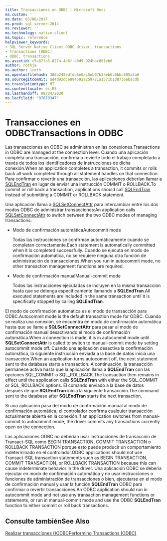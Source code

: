 ```yaml
---
title: Transacciones en ODBC | Microsoft Docs
ms.custom: ''
ms.date: 03/06/2017
ms.prod: sql-server-2014
ms.reviewer: ''
ms.technology: native-client
ms.topic: reference
helpviewer_keywords:
- SQL Server Native Client ODBC driver, transactions
- transactions [ODBC]
- ODBC, transactions
ms.assetid: c5a87fa5-827a-4e6f-a0d9-924bac881eb0
author: rothja
ms.author: jroth
ms.openlocfilehash: 386b248edfdb6e0ac5eb97b3aeb6c0bbc505a5a0
ms.sourcegitcommit: ad4d92dce894592a259721a1571b1d8736abacdb
ms.translationtype: MT
ms.contentlocale: es-ES
ms.lasthandoff: 08/04/2020
ms.locfileid: "87670347"
---
```

# <a name="transactions-in-odbc"></a><span data-ttu-id="6ce9d-102">Transacciones en ODBC</span><span class="sxs-lookup"><span data-stu-id="6ce9d-102">Transactions in ODBC</span></span>
  <span data-ttu-id="6ce9d-103">Las transacciones en ODBC se administran en las conexiones.</span><span class="sxs-lookup"><span data-stu-id="6ce9d-103">Transactions in ODBC are managed at the connection level.</span></span> <span data-ttu-id="6ce9d-104">Cuando una aplicación completa una transacción, confirma o revierte todo el trabajo completado a través de todos los identificadores de instrucciones de dicha conexión.</span><span class="sxs-lookup"><span data-stu-id="6ce9d-104">When an application completes a transaction, it commits or rolls back all work completed through all statement handles on that connection.</span></span> <span data-ttu-id="6ce9d-105">Para confirmar o revertir una transacción, las aplicaciones deberían llamar a [SQLEndTran](../../native-client-odbc-api/sqlendtran.md) en lugar de enviar una instrucción COMMIT o ROLLBACK.</span><span class="sxs-lookup"><span data-stu-id="6ce9d-105">To commit or roll back a transaction, applications should call [SQLEndTran](../../native-client-odbc-api/sqlendtran.md) instead of submitting a COMMIT or ROLLBACK statement.</span></span>  
  
 <span data-ttu-id="6ce9d-106">Una aplicación llama a [SQLSetConnectAttr](../../native-client-odbc-api/sqlsetconnectattr.md) para intercambiar entre los dos modos ODBC de administrar transacciones:</span><span class="sxs-lookup"><span data-stu-id="6ce9d-106">An application calls [SQLSetConnectAttr](../../native-client-odbc-api/sqlsetconnectattr.md) to switch between the two ODBC modes of managing transactions:</span></span>  
  
-   <span data-ttu-id="6ce9d-107">Modo de confirmación automática</span><span class="sxs-lookup"><span data-stu-id="6ce9d-107">Autocommit mode</span></span>  
  
     <span data-ttu-id="6ce9d-108">Todas las instrucciones se confirman automáticamente cuando se completan correctamente.</span><span class="sxs-lookup"><span data-stu-id="6ce9d-108">Each statement is automatically committed when it is completed successfully.</span></span> <span data-ttu-id="6ce9d-109">Cuando se ejecuta en modo de confirmación automática, no se requiere ninguna otra función de administración de transacciones.</span><span class="sxs-lookup"><span data-stu-id="6ce9d-109">When you run in autocommit mode, no other transaction management functions are required.</span></span>  
  
-   <span data-ttu-id="6ce9d-110">Modo de confirmación manual</span><span class="sxs-lookup"><span data-stu-id="6ce9d-110">Manual-commit mode</span></span>  
  
     <span data-ttu-id="6ce9d-111">Todos las instrucciones ejecutadas se incluyen en la misma transacción hasta que se detenga específicamente llamando a **SQLEndTran**.</span><span class="sxs-lookup"><span data-stu-id="6ce9d-111">All executed statements are included in the same transaction until it is specifically stopped by calling **SQLEndTran**.</span></span>  
  
 <span data-ttu-id="6ce9d-112">El modo de confirmación automática es el modo de transacción para ODBC.</span><span class="sxs-lookup"><span data-stu-id="6ce9d-112">Autocommit mode is the default transaction mode for ODBC.</span></span> <span data-ttu-id="6ce9d-113">Cuando se realiza una conexión, se encuentra en modo de confirmación automática hasta que se llame a **SQLSetConnectAttr** para pasar al modo de confirmación manual desactivando el modo de confirmación automática.</span><span class="sxs-lookup"><span data-stu-id="6ce9d-113">When a connection is made, it is in autocommit mode until **SQLSetConnectAttr** is called to switch to manual-commit mode by setting autocommit mode off.</span></span> <span data-ttu-id="6ce9d-114">Cuando una aplicación desactiva la confirmación automática, la siguiente instrucción enviada a la base de datos inicia una transacción.</span><span class="sxs-lookup"><span data-stu-id="6ce9d-114">When an application turns autocommit off, the next statement sent to the database starts a transaction.</span></span> <span data-ttu-id="6ce9d-115">A continuación, la transacción permanece activa hasta que la aplicación llama a **SQLEndTran** con las opciones SQL_COMMIT o SQL_ROLLBACK.</span><span class="sxs-lookup"><span data-stu-id="6ce9d-115">The transaction then remains in effect until the application calls **SQLEndTran** with either the SQL_COMMIT or SQL_ROLLBACK options.</span></span> <span data-ttu-id="6ce9d-116">El comando enviado a la base de datos después de que **SQLEndTran** inicia la siguiente transacción.</span><span class="sxs-lookup"><span data-stu-id="6ce9d-116">The command sent to the database after **SQLEndTran** starts the next transaction.</span></span>  
  
 <span data-ttu-id="6ce9d-117">Si una aplicación pasa del modo de confirmación manual al modo de confirmación automática, el controlador confirma cualquier transacción actualmente abierta en la conexión.</span><span class="sxs-lookup"><span data-stu-id="6ce9d-117">If an application switches from manual-commit to autocommit mode, the driver commits any transactions currently open on the connection.</span></span>  
  
 <span data-ttu-id="6ce9d-118">Las aplicaciones ODBC no deberían usar instrucciones de transacción de Transact-SQL como BEGIN TRANSACTION, COMMIT TRANSACTION o ROLLBACK TRANSACTION porque esto puede producir un comportamiento indeterminado en el controlador.</span><span class="sxs-lookup"><span data-stu-id="6ce9d-118">ODBC applications should not use Transact-SQL transaction statements such as BEGIN TRANSACTION, COMMIT TRANSACTION, or ROLLBACK TRANSACTION because this can cause indeterminate behavior in the driver.</span></span> <span data-ttu-id="6ce9d-119">Una aplicación ODBC se debería ejecutar en modo de confirmación automática y no usar instrucciones o funciones de administración de transacciones o bien, ejecutarse en el modo de confirmación manual y usar la función **SQLEndTran** ODBC para confirmar o revertir transacciones.</span><span class="sxs-lookup"><span data-stu-id="6ce9d-119">An ODBC application should run in autocommit mode and not use any transaction management functions or statements, or run in manual-commit mode and use the ODBC **SQLEndTran** function to either commit or roll back transactions.</span></span>  
  
## <a name="see-also"></a><span data-ttu-id="6ce9d-120">Consulte también</span><span class="sxs-lookup"><span data-stu-id="6ce9d-120">See Also</span></span>  
 [<span data-ttu-id="6ce9d-121">Realizar transacciones &#40;&#41;ODBC</span><span class="sxs-lookup"><span data-stu-id="6ce9d-121">Performing Transactions &#40;ODBC&#41;</span></span>](../../../database-engine/dev-guide/performing-transactions-odbc.md)  
  
  

